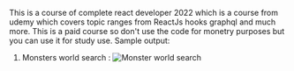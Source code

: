 This is a course of complete react developer 2022 which is a course from udemy which covers topic ranges from ReactJs hooks graphql and much more.
This is a paid course so don't use the code for monetry purposes but you can use it for study use.
Sample output:
1. Monsters world search :
![Monster world search](https://user-images.githubusercontent.com/23171471/151701271-6a0af4d2-4d8f-48ec-b7d0-2c38534e586e.png)
